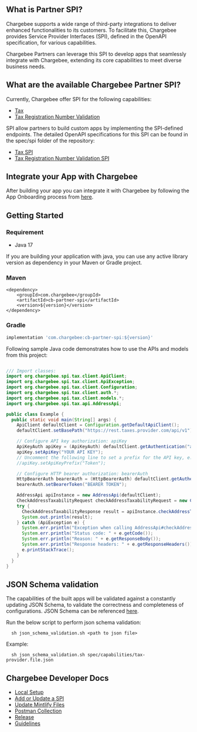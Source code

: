 ## What is Partner SPI?
Chargebee supports a wide range of third-party integrations to deliver enhanced functionalities to its customers. To facilitate this, Chargebee provides Service Provider Interfaces (SPI), defined in the OpenAPI specification, for various capabilities.

Chargebee Partners can leverage this SPI to develop apps that seamlessly integrate with Chargebee, extending its core capabilities to meet diverse business needs.


## What are the available Chargebee Partner SPI? 
Currently, Chargebee offer SPI for the following capabilities:

- [Tax](https://spidocs.chargebee.com/api-reference/partner-spi/overview)
- [Tax Registration Number Validation](https://spidocs.chargebee.com/api-reference/partner-spi/overview)

SPI allow partners to build custom apps by implementing the SPI-defined endpoints. The detailed OpenAPI specifications for this SPI can be found in the spec/spi folder of the repository:

- [Tax SPI](./spec/spi/openapi_tax.yml) 
- [Tax Registration Number Validation SPI](./spec/spi/openapi_trn.yml)

## Integrate your App with Chargebee

After building your app you can integrate it with Chargebee by following the App Onboarding process from [here](https://spidocs.chargebee.com/app-onboarding/guide).

## Getting Started

### Requirement

- Java 17
  
If you are building your application with java, you can use any active library version as dependency in your Maven or Gradle project.

### Maven

```maven
<dependency>
    <groupId>com.chargebee</groupId>
    <artifactId>cb-partner-spi</artifactId>
    <version>${version}</version>
</dependency>
```

### Gradle

```gradle
implementation 'com.chargebee:cb-partner-spi:${version}'
```

Following sample Java code demonstrates how to use the APIs and models from this project:

```java

/// Import classes:
import org.chargebee.spi.tax.client.ApiClient;
import org.chargebee.spi.tax.client.ApiException;
import org.chargebee.spi.tax.client.Configuration;
import org.chargebee.spi.tax.client.auth.*;
import org.chargebee.spi.tax.client.models.*;
import org.chargebee.spi.tax.api.AddressApi;

public class Example {
  public static void main(String[] args) {
    ApiClient defaultClient = Configuration.getDefaultApiClient();
    defaultClient.setBasePath("https://rest.taxes.provider.com/api/v1");

    // Configure API key authorization: apiKey
    ApiKeyAuth apiKey = (ApiKeyAuth) defaultClient.getAuthentication("apiKey");
    apiKey.setApiKey("YOUR API KEY");
    // Uncomment the following line to set a prefix for the API key, e.g. "Token" (defaults to null)
    //apiKey.setApiKeyPrefix("Token");

    // Configure HTTP bearer authorization: bearerAuth
    HttpBearerAuth bearerAuth = (HttpBearerAuth) defaultClient.getAuthentication("bearerAuth");
    bearerAuth.setBearerToken("BEARER TOKEN");

    AddressApi apiInstance = new AddressApi(defaultClient);
    CheckAddressTaxabilityRequest checkAddressTaxabilityRequest = new CheckAddressTaxabilityRequest(); // CheckAddressTaxabilityRequest | 
    try {
      CheckAddressTaxabilityResponse result = apiInstance.checkAddressTaxability(checkAddressTaxabilityRequest);
      System.out.println(result);
    } catch (ApiException e) {
      System.err.println("Exception when calling AddressApi#checkAddressTaxability");
      System.err.println("Status code: " + e.getCode());
      System.err.println("Reason: " + e.getResponseBody());
      System.err.println("Response headers: " + e.getResponseHeaders());
      e.printStackTrace();
    }
  }
}

```

## JSON Schema validation
The capabilities of the built apps will be validated against a constantly updating JSON Schema, to validate the correctness and completeness of configurations. JSON Schema can be referenced [here](spec/capabilities/tax-provider.schema.json).


Run the below script to perform json schema validation:
```shell
  sh json_schema_validation.sh <path to json file>
```
Example:
```shell
  sh json_schema_validation.sh spec/capabilities/tax-provider.file.json
```

## Chargebee Developer Docs

- [Local Setup](docs/local-setup.md)
- [Add or Update a SPI](docs/add-update-spi.md)
- [Update Mintlify Files](docs/mintlify-files.md)
- [Postman Collection](docs/postman-collection.md)
- [Release](docs/release.md)
- [Guidelines](docs/guidelines.md)